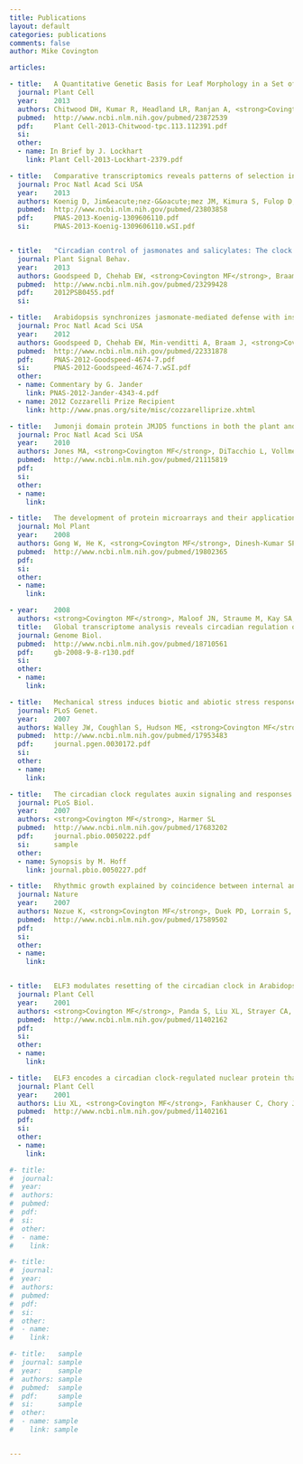 ```yaml
---
title: Publications
layout: default
categories: publications
comments: false
author: Mike Covington

articles:

- title:   A Quantitative Genetic Basis for Leaf Morphology in a Set of Precisely Defined Tomato Introgression Lines
  journal: Plant Cell
  year:    2013
  authors: Chitwood DH, Kumar R, Headland LR, Ranjan A, <strong>Covington MF</strong>, Ichihashi Y, Fulop D, Jim&eacute;nez-G&oacute;mez JM, Peng J, Maloof JN, Sinha NR
  pubmed:  http://www.ncbi.nlm.nih.gov/pubmed/23872539
  pdf:     Plant Cell-2013-Chitwood-tpc.113.112391.pdf
  si:
  other:
  - name: In Brief by J. Lockhart
    link: Plant Cell-2013-Lockhart-2379.pdf

- title:   Comparative transcriptomics reveals patterns of selection in domesticated and wild tomato
  journal: Proc Natl Acad Sci USA
  year:    2013
  authors: Koenig D, Jim&eacute;nez-G&oacute;mez JM, Kimura S, Fulop D, Chitwood DH, Headland LR, Kumar R, <strong>Covington MF</strong>, Devisetty UK, Tat AV, Tohge T, Bolger A, Schneeberger K, Ossowski S, Lanz C, Xiong G, Taylor-Teeples M, Brady SM, Pauly M, Weigel D, Usadel B, Fernie AR, Peng J, Sinha NR, Maloof JN
  pubmed:  http://www.ncbi.nlm.nih.gov/pubmed/23803858
  pdf:     PNAS-2013-Koenig-1309606110.pdf
  si:      PNAS-2013-Koenig-1309606110.wSI.pdf


- title:   "Circadian control of jasmonates and salicylates: The clock role in plant defense"
  journal: Plant Signal Behav.
  year:    2013
  authors: Goodspeed D, Chehab EW, <strong>Covington MF</strong>, Braam J
  pubmed:  http://www.ncbi.nlm.nih.gov/pubmed/23299428
  pdf:     2012PSB0455.pdf
  si:

- title:   Arabidopsis synchronizes jasmonate-mediated defense with insect circadian behavior
  journal: Proc Natl Acad Sci USA
  year:    2012
  authors: Goodspeed D, Chehab EW, Min-venditti A, Braam J, <strong>Covington MF</strong>
  pubmed:  http://www.ncbi.nlm.nih.gov/pubmed/22331878
  pdf:     PNAS-2012-Goodspeed-4674-7.pdf
  si:      PNAS-2012-Goodspeed-4674-7.wSI.pdf
  other:
  - name: Commentary by G. Jander
    link: PNAS-2012-Jander-4343-4.pdf
  - name: 2012 Cozzarelli Prize Recipient
    link: http://www.pnas.org/site/misc/cozzarelliprize.xhtml

- title:   Jumonji domain protein JMJD5 functions in both the plant and human circadian systems
  journal: Proc Natl Acad Sci USA
  year:    2010
  authors: Jones MA, <strong>Covington MF</strong>, DiTacchio L, Vollmers C, Panda S, Harmer SL
  pubmed:  http://www.ncbi.nlm.nih.gov/pubmed/21115819
  pdf:     
  si:      
  other:
  - name: 
    link: 

- title:   The development of protein microarrays and their applications in DNA-protein and protein-protein interaction analyses of Arabidopsis transcription factors
  journal: Mol Plant
  year:    2008
  authors: Gong W, He K, <strong>Covington MF</strong>, Dinesh-Kumar SP, Snyder M, Harmer SL, Zhu YX, Deng XW.
  pubmed:  http://www.ncbi.nlm.nih.gov/pubmed/19802365
  pdf:     
  si:      
  other:
  - name: 
    link: 

- year:    2008
  authors: <strong>Covington MF</strong>, Maloof JN, Straume M, Kay SA, Harmer SL
  title:   Global transcriptome analysis reveals circadian regulation of key pathways in plant growth and development
  journal: Genome Biol.
  pubmed:  http://www.ncbi.nlm.nih.gov/pubmed/18710561
  pdf:     gb-2008-9-8-r130.pdf
  si:      
  other:
  - name: 
    link: 

- title:   Mechanical stress induces biotic and abiotic stress responses via a novel cis-element
  journal: PLoS Genet.
  year:    2007
  authors: Walley JW, Coughlan S, Hudson ME, <strong>Covington MF</strong>, Kaspi R, Banu G, Harmer SL, Dehesh K
  pubmed:  http://www.ncbi.nlm.nih.gov/pubmed/17953483
  pdf:     journal.pgen.0030172.pdf
  si:      
  other:
  - name: 
    link: 

- title:   The circadian clock regulates auxin signaling and responses in Arabidopsis
  journal: PLoS Biol.
  year:    2007
  authors: <strong>Covington MF</strong>, Harmer SL
  pubmed:  http://www.ncbi.nlm.nih.gov/pubmed/17683202
  pdf:     journal.pbio.0050222.pdf
  si:      sample
  other:
  - name: Synopsis by M. Hoff
    link: journal.pbio.0050227.pdf

- title:   Rhythmic growth explained by coincidence between internal and external cues
  journal: Nature
  year:    2007
  authors: Nozue K, <strong>Covington MF</strong>, Duek PD, Lorrain S, Fankhauser C, Harmer SL, Maloof JN
  pubmed:  http://www.ncbi.nlm.nih.gov/pubmed/17589502
  pdf:     
  si:      
  other:
  - name: 
    link: 


- title:   ELF3 modulates resetting of the circadian clock in Arabidopsis
  journal: Plant Cell
  year:    2001
  authors: <strong>Covington MF</strong>, Panda S, Liu XL, Strayer CA, Wagner DR, Kay SA
  pubmed:  http://www.ncbi.nlm.nih.gov/pubmed/11402162
  pdf:     
  si:      
  other:
  - name: 
    link: 

- title:   ELF3 encodes a circadian clock-regulated nuclear protein that functions in an Arabidopsis PHYB signal transduction pathway
  journal: Plant Cell
  year:    2001
  authors: Liu XL, <strong>Covington MF</strong>, Fankhauser C, Chory J, Wagner DR
  pubmed:  http://www.ncbi.nlm.nih.gov/pubmed/11402161
  pdf:     
  si:      
  other:
  - name: 
    link: 

#- title:   
#  journal: 
#  year:    
#  authors: 
#  pubmed:  
#  pdf:     
#  si:      
#  other:
#  - name: 
#    link: 

#- title:   
#  journal: 
#  year:    
#  authors: 
#  pubmed:  
#  pdf:     
#  si:      
#  other:
#  - name: 
#    link: 

#- title:   sample
#  journal: sample
#  year:    sample
#  authors: sample
#  pubmed:  sample
#  pdf:     sample
#  si:      sample
#  other:
#  - name: sample
#    link: sample


---
```

